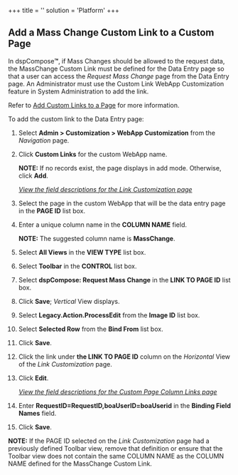 +++
title = ''
solution = 'Platform'
+++

## Add a Mass Change Custom Link to a Custom Page

In dspCompose<span style="font-weight: bold;">™</span>, if Mass Changes
should be allowed to the request data, the MassChange Custom Link must
be defined for the Data Entry page so that a user can access the
*Request Mass Change* page from the Data Entry page. An Administrator
must use the Custom Link WebApp Customization feature in System
Administration to add the link.

Refer to [Add Custom Links to a Page](Add_a_Custom_Link.htm) for more
information.

To add the custom link to the Data Entry page:

1.  Select **Admin \> Customization \> WebApp Customization** from the
    *Navigation* page.

2.  Click **Custom Links** for the custom WebApp name.
    
    **NOTE:** If no records exist, the page displays in add mode.
    Otherwise, click **Add**.
    
    *[View the field descriptions for the Link Customization
    page](../Page_Desc/LinkCustomization.htm)*

3.  Select the page in the custom WebApp that will be the data entry
    page in the **PAGE ID** list box.

4.  Enter a unique column name in the **COLUMN NAME** field.
    
    **NOTE:** The suggested column name is
    <span style="font-weight: bold;">MassChange</span>.

5.  Select **All Views** in the **VIEW TYPE** list box.

6.  Select **Toolbar** in the **CONTROL** list box.

7.  Select **dspCompose: Request Mass Change** in the **LINK TO PAGE
    ID** list box.

8.  Click **Save**; *Vertical* View displays.

9.  Select **Legacy.Action.ProcessEdit** from the **Image ID** list box.

10. Select **Selected Row** from the **Bind From** list box.

11. Click **Save**.

12. Click the link under **the LINK TO PAGE ID** column on the
    *Horizontal* View of the *Link Customization* page.

13. Click **Edit**.
    
    *[View the field descriptions for the Custom Page Column Links
    page](../Page_Desc/Custom_Page_Column_Links.htm)*

14. Enter
    <span style="font-weight: bold;">RequestID=RequestID,boaUserID=boaUserid</span>
    in the <span style="font-weight: bold;">Binding Field Names</span>
    field.

15. Click **Save**.

**NOTE:** If the PAGE ID selected on the *Link Customization* page had a
previously defined Toolbar view, remove that definition or ensure that
the Toolbar view does not contain the same COLUMN NAME as the COLUMN
NAME defined for the MassChange Custom Link.

